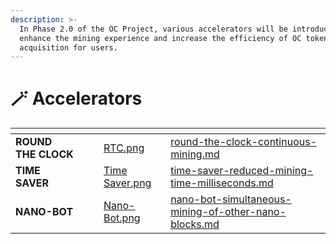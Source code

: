 ```yaml
---
description: >-
  In Phase 2.0 of the OC Project, various accelerators will be introduced to
  enhance the mining experience and increase the efficiency of OC token
  acquisition for users.
---
```


# 🪄 Accelerators

<table data-view="cards"><thead><tr><th></th><th></th><th></th><th data-hidden data-card-cover data-type="files"></th><th data-hidden data-card-target data-type="content-ref"></th></tr></thead><tbody><tr><td><strong>ROUND THE CLOCK</strong></td><td></td><td></td><td><a href="../../.gitbook/assets/RTC.png">RTC.png</a></td><td><a href="round-the-clock-continuous-mining.md">round-the-clock-continuous-mining.md</a></td></tr><tr><td><strong>TIME SAVER</strong></td><td></td><td></td><td><a href="../../.gitbook/assets/Time Saver.png">Time Saver.png</a></td><td><a href="time-saver-reduced-mining-time-milliseconds.md">time-saver-reduced-mining-time-milliseconds.md</a></td></tr><tr><td><strong>NANO-BOT</strong></td><td></td><td></td><td><a href="../../.gitbook/assets/Nano-Bot.png">Nano-Bot.png</a></td><td><a href="nano-bot-simultaneous-mining-of-other-nano-blocks.md">nano-bot-simultaneous-mining-of-other-nano-blocks.md</a></td></tr></tbody></table>
